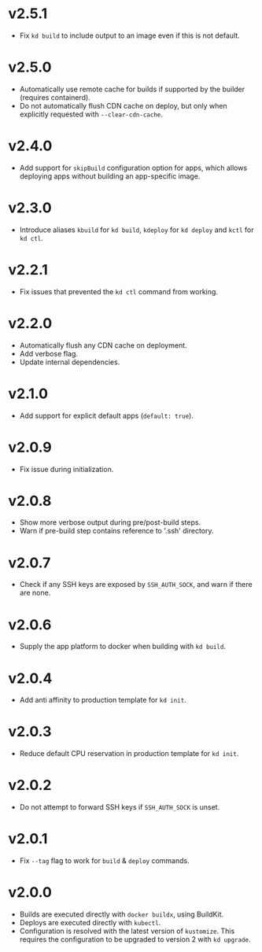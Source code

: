 # v2.5.1

* Fix `kd build` to include output to an image even if this is not default.

# v2.5.0

* Automatically use remote cache for builds if supported by the builder (requires containerd).
* Do not automatically flush CDN cache on deploy, but only when explicitly requested with `--clear-cdn-cache`.

# v2.4.0

* Add support for `skipBuild` configuration option for apps, which allows deploying apps without building an app-specific image.

# v2.3.0

* Introduce aliases `kbuild` for `kd build`, `kdeploy` for `kd deploy` and `kctl` for `kd ctl`.

# v2.2.1

* Fix issues that prevented the `kd ctl` command from working.

# v2.2.0

* Automatically flush any CDN cache on deployment.
* Add verbose flag.
* Update internal dependencies.

# v2.1.0

* Add support for explicit default apps (`default: true`).

# v2.0.9

* Fix issue during initialization.

# v2.0.8

* Show more verbose output during pre/post-build steps.
* Warn if pre-build step contains reference to '.ssh' directory.

# v2.0.7

* Check if any SSH keys are exposed by `SSH_AUTH_SOCK`, and warn if there are none.

# v2.0.6

* Supply the app platform to docker when building with `kd build`.

# v2.0.4

* Add anti affinity to production template for `kd init`.

# v2.0.3

* Reduce default CPU reservation in production template for `kd init`.

# v2.0.2

* Do not attempt to forward SSH keys if `SSH_AUTH_SOCK` is unset.

# v2.0.1

* Fix `--tag` flag to work for `build` & `deploy` commands.

# v2.0.0

* Builds are executed directly with `docker buildx`, using BuildKit.
* Deploys are executed directly with `kubectl`.
* Configuration is resolved with the latest version of `kustomize`. This requires the configuration to be upgraded to version 2 with `kd upgrade`.
